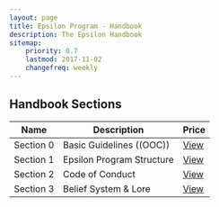 ```yaml
---
layout: page
title: Epsilon Program - Handbook
description: The Epsilon Handbook
sitemap:
    priority: 0.7
    lastmod: 2017-11-02
    changefreq: weekly
---
```

## Handbook Sections
<div class="table-wrapper">
	<table>
		<thead>
			<tr>
				<th>Name</th>
				<th>Description</th>
				<th>Price</th>
			</tr>
		</thead>
		<tbody>
			<tr>
				<td>Section 0</td>
				<td>Basic Guidelines ((OOC))</td>
				<td><a href="https://www.google.com">View</a></td>
			</tr>
			<tr>
				<td>Section 1</td>
				<td>Epsilon Program Structure</td>
				<td><a href="https://www.google.com">View</a></td>
			</tr>
			<tr>
				<td>Section 2</td>
				<td>Code of Conduct</td>
				<td><a href="https://www.google.com">View</a></td>
			</tr>
			<tr>
				<td>Section 3</td>
				<td>Belief System & Lore</td>
				<td><a href="https://www.google.com">View</a></td>
			</tr>
		</tbody>
	</table>
</div>
